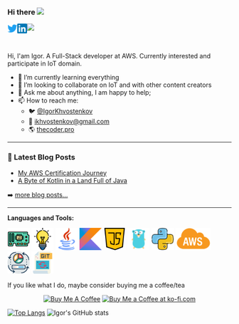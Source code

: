 ### Hi there <img src="https://media.giphy.com/media/hvRJCLFzcasrR4ia7z/giphy.gif" width="25px">

<a href="https://twitter.com/IgorKhvostenkov">
  <img align="left" alt="Igor Khvostenkov | Twitter" width="22px" src="https://raw.githubusercontent.com/ikhvostenkov/ikhvostenkov/main/assets/twitter.svg" />
</a>
<a href="https://www.linkedin.com/in/ikhvostenkov/">
  <img align="left" alt="Khvostenkov's LinkedIn" width="22px" src="https://raw.githubusercontent.com/ikhvostenkov/ikhvostenkov/main/assets/linkedin.svg" />
</a>
 
 ![](https://visitor-badge.glitch.me/badge?page_id=ikhvostenkov.ikhvostenkov)

<br />

Hi, I'am Igor. A Full-Stack developer at AWS. Currently interested and participate in IoT domain.

- 🌱 I’m currently learning everything
- 👯 I’m looking to collaborate on IoT and with other content creators
- 💬 Ask me about anything, I am happy to help;
- 📫 How to reach me: 
    - :bird:  [@IgorKhvostenkov](https://twitter.com/IgorKhvostenkov)
    - :email:  [ikhvostenkov@gmail.com](mailto:ikhvostenkov@gmail.com)
    - :earth_americas: [thecoder.pro](https://thecoder.pro)

---

### 📕 Latest Blog Posts

<!-- BLOG-POST-LIST:START -->
- [My AWS Certification Journey](https://thecoder.pro/posts/aws-associate-certification/)
- [A Byte of Kotlin in a Land Full of Java](https://thecoder.pro/posts/a-byte-of-kotlin-in-a-land-full-of-java/)
<!-- BLOG-POST-LIST:END -->

➡️ [more blog posts...](https://thecoder.pro)

---

**Languages and Tools:**  

<code><img height="50" src="https://raw.githubusercontent.com/ikhvostenkov/ikhvostenkov/main/assets/png/circuit-board.png"></code>
<code><img height="50" src="https://raw.githubusercontent.com/ikhvostenkov/ikhvostenkov/main/assets/png/idea.png"></code>
<code><img height="50" src="https://raw.githubusercontent.com/ikhvostenkov/ikhvostenkov/main/assets/java.svg"></code>
<code><img height="50" src="https://raw.githubusercontent.com/ikhvostenkov/ikhvostenkov/main/assets/kotlin.svg"></code>
<code><img height="50" src="https://raw.githubusercontent.com/ikhvostenkov/ikhvostenkov/main/assets/java-script.svg"></code>
<code><img height="50" src="https://raw.githubusercontent.com/ikhvostenkov/ikhvostenkov/main/assets/png/golang.png"></code>
<code><img height="50" src="https://raw.githubusercontent.com/ikhvostenkov/ikhvostenkov/main/assets/png/python.png"></code>
<code><img height="50" src="https://raw.githubusercontent.com/ikhvostenkov/ikhvostenkov/main/assets/aws.svg"></code>
<code><img height="50" src="https://raw.githubusercontent.com/ikhvostenkov/ikhvostenkov/main/assets/png/daten.png"></code>
<code><img height="50" src="https://raw.githubusercontent.com/ikhvostenkov/ikhvostenkov/main/assets/png/git.png"></code>


If you like what I do, maybe consider buying me a coffee/tea
<p align="center">
<a href="https://www.buymeacoffee.com/thecoder" target="_blank"><img src="https://cdn.buymeacoffee.com/buttons/v2/default-red.png" alt="Buy Me A Coffee" width="150" ></a>
<a href='https://ko-fi.com/P5P03Q8JO' target='_blank'><img height='42' style='border:0px;height:42px;' src='https://cdn.ko-fi.com/cdn/kofi3.png?v=2' border='0' alt='Buy Me a Coffee at ko-fi.com' /></a>
</p>

[![Top Langs](https://github-readme-stats.vercel.app/api/top-langs/?username=ikhvostenkov&theme=gotham)](https://github.com/anuraghazra/github-readme-stats)
![Igor's GitHub stats](https://github-readme-stats.vercel.app/api?username=ikhvostenkov&show_icons=true&theme=gotham&count_private=true)
